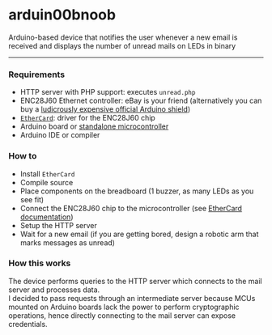# arduin00bnoob
Arduino-based device that notifies the user whenever a new email is received and displays the number of unread mails on LEDs in binary

---

### Requirements
+ HTTP server with PHP support: executes `unread.php`
+ ENC28J60 Ethernet controller: eBay is your friend (alternatively you can buy a [ludicrously expensive official Arduino shield](https://www.arduino.cc/en/Guide/ArduinoEthernetShield))
+ [`EtherCard`](https://github.com/jcw/ethercard): driver for the ENC28J60 chip
+ Arduino board or [standalone microcontroller](https://www.arduino.cc/en/Tutorial/ArduinoToBreadboard)
+ Arduino IDE or compiler

### How to
+ Install `EtherCard`
+ Compile source
+ Place components on the breadboard (1 buzzer, as many LEDs as you see fit)
+ Connect the ENC28J60 chip to the microcontroller (see [EtherCard documentation](https://github.com/jcw/ethercard))
+ Setup the HTTP server
+ Wait for a new email (if you are getting bored, design a robotic arm that marks messages as unread)

### How this works
The device performs queries to the HTTP server which connects to the mail server and processes data.  
I decided to pass requests through an intermediate server because MCUs mounted on Arduino boards lack the power to perform cryptographic operations, hence directly connecting to the mail server can expose credentials.